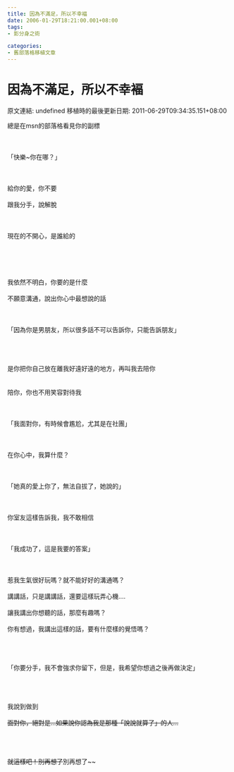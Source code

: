 ```yaml
---
title: 因為不滿足，所以不幸褔
date: 2006-01-29T18:21:00.001+08:00
tags: 
- 影分身之術

categories:
- 舊部落格移植文章
---
```


# 因為不滿足，所以不幸褔

原文連結: undefined
移植時的最後更新日期: 2011-06-29T09:34:35.151+08:00

總是在msn的部落格看見你的副標<br /><br /><br /><br />「快樂~你在哪？」<br /><br /><br /><br />給你的愛，你不要<br /><br />跟我分手，說解脫<br /><br /><br /><br />現在的不開心，是誰給的<br /><br /><br /><br /><br /><br />我依然不明白，你要的是什麼<br /><br />不願意溝通，說出你心中最想說的話<br /><br /><br /><br />「因為你是男朋友，所以很多話不可以告訴你，只能告訴朋友」<br /><br /><br /><br /><br />是你把你自己放在離我好遠好遠的地方，再叫我去陪你<br /><br /><br />陪你，你也不用笑容對待我<br /><br /><br /><br />「我面對你，有時候會尷尬，尤其是在社團」<br /><br /><br /><br />在你心中，我算什麼？<br /><br /><br /><br />「她真的愛上你了，無法自拔了，她說的」<br /><br /><br /><br />你室友這樣告訴我，我不敢相信<br /><br /><br /><br />「我成功了，這是我要的答案」<br /><br /><br /><br />惹我生氣很好玩嗎？就不能好好的溝通嗎？<br /><br />講講話，只是講講話，還要這樣玩弄心機....<br /><br />讓我講出你想聽的話，那麼有趣嗎？<br /><br />你有想過，我講出這樣的話，要有什麼樣的覺悟嗎？<br /><br /><br /><br /><br />「你要分手，我不會強求你留下，但是，我希望你想過之後再做決定」<br /><br /><br /><br /><br />我說到做到~~<br /><br />面對你，絕對是...如果說你認為我是那種「說說就算了」的人...<br /><br /><br /><br /><br />就這樣吧！別再想了~~別再想了~~
